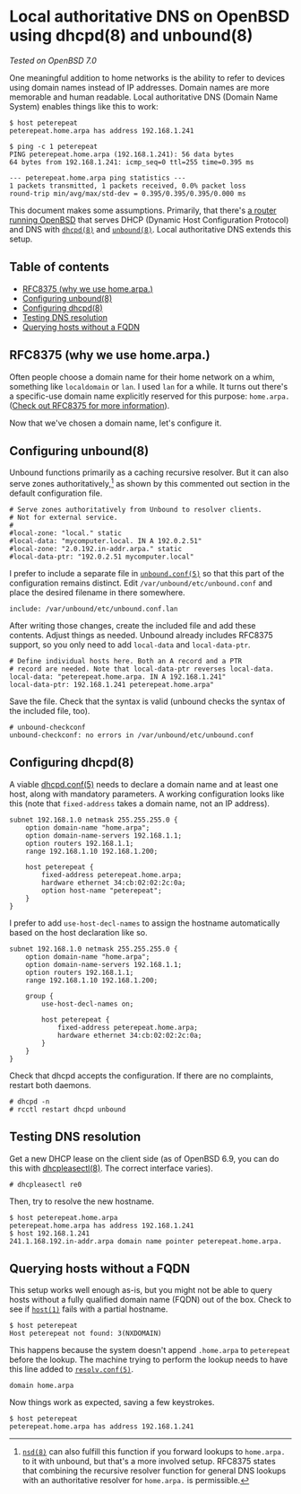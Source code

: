 # Local authoritative DNS on OpenBSD using dhcpd(8) and unbound(8)

_Tested on OpenBSD 7.0_

One meaningful addition to home networks is the ability to refer to
devices using domain names instead of IP addresses. Domain names are
more memorable and human readable. Local authoritative DNS (Domain Name
System) enables things like this to work:

    $ host peterepeat
    peterepeat.home.arpa has address 192.168.1.241

    $ ping -c 1 peterepeat
    PING peterepeat.home.arpa (192.168.1.241): 56 data bytes
    64 bytes from 192.168.1.241: icmp_seq=0 ttl=255 time=0.395 ms

    --- peterepeat.home.arpa ping statistics ---
    1 packets transmitted, 1 packets received, 0.0% packet loss
    round-trip min/avg/max/std-dev = 0.395/0.395/0.395/0.000 ms

This document makes some assumptions. Primarily, that there's [a router
running OpenBSD](/openbsd-router.html) that serves DHCP (Dynamic Host
Configuration Protocol) and DNS with
[`dhcpd(8)`](https://man.openbsd.org/dhcpd) and
[`unbound(8)`](https://man.openbsd.org/unbound). Local authoritative DNS
extends this setup.

## Table of contents

<!-- mtoc-start -->

- [RFC8375 (why we use home.arpa.)](#rfc8375-why-we-use-homearpa)
- [Configuring unbound(8)](#configuring-unbound8)
- [Configuring dhcpd(8)](#configuring-dhcpd8)
- [Testing DNS resolution](#testing-dns-resolution)
- [Querying hosts without a FQDN](#querying-hosts-without-a-fqdn)

<!-- mtoc-end -->

## RFC8375 (why we use home.arpa.)

Often people choose a domain name for their home network on a whim,
something like `localdomain` or `lan`. I used `lan` for a while. It
turns out there's a specific-use domain name explicitly reserved for
this purpose: `home.arpa.` ([Check out RFC8375 for more
information](https://datatracker.ietf.org/doc/html/rfc8375)).

Now that we've chosen a domain name, let's configure it.

## Configuring unbound(8)

Unbound functions primarily as a caching recursive resolver. But it can
also serve zones authoritatively,[^1] as shown by this commented out
section in the default configuration file.

    # Serve zones authoritatively from Unbound to resolver clients.
    # Not for external service.
    #
    #local-zone: "local." static
    #local-data: "mycomputer.local. IN A 192.0.2.51"
    #local-zone: "2.0.192.in-addr.arpa." static
    #local-data-ptr: "192.0.2.51 mycomputer.local"

I prefer to include a separate file in
[`unbound.conf(5)`](https://man.openbsd.org/unbound.conf) so that this
part of the configuration remains distinct. Edit
`/var/unbound/etc/unbound.conf` and place the desired filename in there
somewhere.

    include: /var/unbound/etc/unbound.conf.lan

After writing those changes, create the included file and add these
contents. Adjust things as needed. Unbound already includes RFC8375
support, so you only need to add `local-data` and `local-data-ptr`.

    # Define individual hosts here. Both an A record and a PTR
    # record are needed. Note that local-data-ptr reverses local-data.
    local-data: "peterepeat.home.arpa. IN A 192.168.1.241"
    local-data-ptr: 192.168.1.241 peterepeat.home.arpa"

Save the file. Check that the syntax is valid (unbound checks the syntax
of the included file, too).

    # unbound-checkconf
    unbound-checkconf: no errors in /var/unbound/etc/unbound.conf

## Configuring dhcpd(8)

A viable [dhcpd.conf(5)](https://man.openbsd.org/dhcpd.conf) needs
to declare a domain name and at least one host, along with mandatory
parameters. A working configuration looks like this (note that
`fixed-address` takes a domain name, not an IP address).

    subnet 192.168.1.0 netmask 255.255.255.0 {
    	option domain-name "home.arpa";
    	option domain-name-servers 192.168.1.1;
    	option routers 192.168.1.1;
    	range 192.168.1.10 192.168.1.200;

    	host peterepeat {
    		fixed-address peterepeat.home.arpa;
    		hardware ethernet 34:cb:02:02:2c:0a;
    		option host-name "peterepeat";
    	}
    }

I prefer to add `use-host-decl-names` to assign the hostname
automatically based on the host declaration like so.

    subnet 192.168.1.0 netmask 255.255.255.0 {
    	option domain-name "home.arpa";
    	option domain-name-servers 192.168.1.1;
    	option routers 192.168.1.1;
    	range 192.168.1.10 192.168.1.200;

    	group {
    		use-host-decl-names on;

    		host peterepeat {
    			fixed-address peterepeat.home.arpa;
    			hardware ethernet 34:cb:02:02:2c:0a;
    		}
    	}
    }

Check that dhcpd accepts the configuration. If there are no
complaints, restart both daemons.

    # dhcpd -n
    # rcctl restart dhcpd unbound

## Testing DNS resolution

Get a new DHCP lease on the client side (as of OpenBSD 6.9, you can
do this with [dhcpleasectl(8)](https://man.openbsd.org/dhcpleasectl.8).
The correct interface varies).

    # dhcpleasectl re0

Then, try to resolve the new hostname.

    $ host peterepeat.home.arpa
    peterepeat.home.arpa has address 192.168.1.241
    $ host 192.168.1.241
    241.1.168.192.in-addr.arpa domain name pointer peterepeat.home.arpa.

## Querying hosts without a FQDN

This setup works well enough as-is, but you might not be able to query
hosts without a fully qualified domain name (FQDN) out of the box. Check
to see if [`host(1)`](https://man.openbsd.org/host) fails with a partial
hostname.

    $ host peterepeat
    Host peterepeat not found: 3(NXDOMAIN)

This happens because the system doesn't append `.home.arpa` to
`peterepeat` before the lookup. The machine trying to perform the lookup
needs to have this line added to
[`resolv.conf(5)`](https://man.openbsd.org/resolv.conf).

    domain home.arpa

Now things work as expected, saving a few keystrokes.

    $ host peterepeat
    peterepeat.home.arpa has address 192.168.1.241

[^1]:
    [`nsd(8)`](https://man.openbsd.org/nsd) can also fulfill this
    function if you forward lookups to `home.arpa.` to it with unbound, but
    that's a more involved setup. RFC8375 states that combining the
    recursive resolver function for general DNS lookups with an
    authoritative resolver for `home.arpa.` is permissible.
